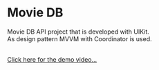 # Movie DB

Movie DB API project that is developed with UIKit. <br>
As design pattern MVVM with Coordinator is used.  <br>
<br>

<a href="https://drive.google.com/file/d/16iahLrYUHSVSHOTcE9HdpcAK-GpgvMzM/view?usp=sharing"> Click here for the demo video...</a>
